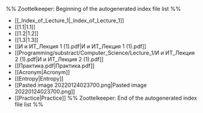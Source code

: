 %% Zoottelkeeper: Beginning of the autogenerated index file list  %%
-  [[_Index_of_Lecture_1|_Index_of_Lecture_1]]
-  [[1.1|1.1]]
-  [[1.2|1.2]]
-  [[1.3|1.3]]
-  [[И и ИТ_Лекция 1 (1).pdf|И и ИТ_Лекция 1 (1).pdf]]
-  [[Programming/substract/Computer_Science/Lecture_1/И и ИТ_Лекция 2 (1).pdf|И и ИТ_Лекция 2 (1).pdf]]
-  [[Практика.pdf|Практика.pdf]]
-  [[Acronym|Acronym]]
-  [[Entropy|Entropy]]
-  [[Pasted image 20220124023700.png|Pasted image 20220124023700.png]]
-  [[Practice|Practice]]
%% Zoottelkeeper: End of the autogenerated index file list  %%
